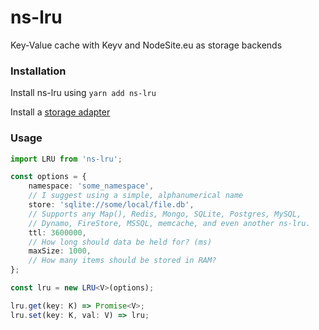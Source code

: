# ns-lru

Key-Value cache with Keyv and NodeSite.eu as storage backends

### Installation

Install ns-lru using `yarn add ns-lru`

Install a [storage adapter](https://www.npmjs.com/package/keyv#official-storage-adapters)

### Usage

```typescript
import LRU from 'ns-lru';

const options = {
	namespace: 'some_namespace',
	// I suggest using a simple, alphanumerical name
	store: 'sqlite://some/local/file.db',
	// Supports any Map(), Redis, Mongo, SQLite, Postgres, MySQL,
	// Dynamo, FireStore, MSSQL, memcache, and even another ns-lru.
	ttl: 3600000,
	// How long should data be held for? (ms)
	maxSize: 1000,
	// How many items should be stored in RAM?
};

const lru = new LRU<V>(options);

lru.get(key: K) => Promise<V>;
lru.set(key: K, val: V) => lru;
```
